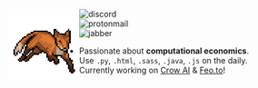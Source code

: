 <img src="fox.gif" width=25% align=left></img>

![discord](https://img.shields.io/badge/-sewer%232930-313131?style=flat-square&labelColor=313131&logo=discord&logoColor=white&color=313131)  
![protonmail](https://img.shields.io/badge/-ian.koide@protonmail.com-313131?style=flat-square&labelColor=313131&logo=protonmail&logoColor=white&color=313131)  
![jabber](https://img.shields.io/badge/-ian.koide@jabber.calyxinstitute.org-313131?style=flat-square&labelColor=313131&logo=xmpp&logoColor=white&color=313131)  

- Passionate about **computational economics**.
- Use `.py`, `.html`, `.sass`, `.java`, `.js` on the daily.
- Currently working on [Crow AI](https://github.com/ikoide/crow) & [Feo.to](https://feo.to)!
